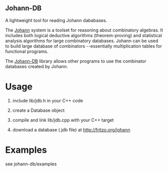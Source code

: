 Johann-DB
---------

A lightweight tool for reading Johann dababases.

The [Johann](http://github.com/fritzo/Johann) system
is a toolset for reasoning about combinatory algebras.
It includes both logical deductive algorithms (theorem-proving)
and statistical analysis algorithms for large combinatory databases.
Johann can be used to build large database of combinators
--essentially multiplication tables for functional programs.

The [Johann-DB](http://github.com/fritzo/johann-db) library
allows other programs to use the combinator databases created by Johann.

Usage
=====

1. include lib/jdb.h in your C++ code

2. create a Database object

3. compile and link lib/jdb.cpp with your C++ target

4. download a database (.jdb file) at http://fritzo.org/johann

Examples
========

see johann-db/examples

